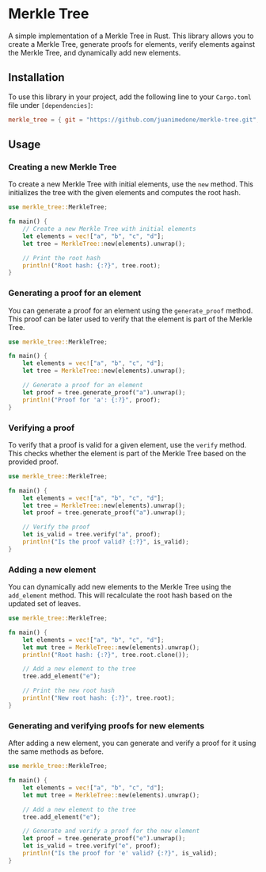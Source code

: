 # Merkle Tree

A simple implementation of a Merkle Tree in Rust. This library allows you to create a Merkle Tree, generate proofs for elements, verify elements against the Merkle Tree, and dynamically add new elements.

## Installation

To use this library in your project, add the following line to your `Cargo.toml` file under `[dependencies]`:

```toml
merkle_tree = { git = "https://github.com/juanimedone/merkle-tree.git", branch = "main" }
```

## Usage

### Creating a new Merkle Tree

To create a new Merkle Tree with initial elements, use the `new` method. This initializes the tree with the given elements and computes the root hash.

```rust
use merkle_tree::MerkleTree;

fn main() {
    // Create a new Merkle Tree with initial elements
    let elements = vec!["a", "b", "c", "d"];
    let tree = MerkleTree::new(elements).unwrap();

    // Print the root hash
    println!("Root hash: {:?}", tree.root);
}
```

### Generating a proof for an element

You can generate a proof for an element using the `generate_proof` method. This proof can be later used to verify that the element is part of the Merkle Tree.

```rust
use merkle_tree::MerkleTree;

fn main() {
    let elements = vec!["a", "b", "c", "d"];
    let tree = MerkleTree::new(elements).unwrap();

    // Generate a proof for an element
    let proof = tree.generate_proof("a").unwrap();
    println!("Proof for 'a': {:?}", proof);
}
```

### Verifying a proof

To verify that a proof is valid for a given element, use the `verify` method. This checks whether the element is part of the Merkle Tree based on the provided proof.

```rust
use merkle_tree::MerkleTree;

fn main() {
    let elements = vec!["a", "b", "c", "d"];
    let tree = MerkleTree::new(elements).unwrap();
    let proof = tree.generate_proof("a").unwrap();

    // Verify the proof
    let is_valid = tree.verify("a", proof);
    println!("Is the proof valid? {:?}", is_valid);
}
```

### Adding a new element

You can dynamically add new elements to the Merkle Tree using the `add_element` method. This will recalculate the root hash based on the updated set of leaves.

```rust
use merkle_tree::MerkleTree;

fn main() {
    let elements = vec!["a", "b", "c", "d"];
    let mut tree = MerkleTree::new(elements).unwrap();
    println!("Root hash: {:?}", tree.root.clone());

    // Add a new element to the tree
    tree.add_element("e");

    // Print the new root hash
    println!("New root hash: {:?}", tree.root);
}
```

### Generating and verifying proofs for new elements

After adding a new element, you can generate and verify a proof for it using the same methods as before.

```rust
use merkle_tree::MerkleTree;

fn main() {
    let elements = vec!["a", "b", "c", "d"];
    let mut tree = MerkleTree::new(elements).unwrap();

    // Add a new element to the tree
    tree.add_element("e");

    // Generate and verify a proof for the new element
    let proof = tree.generate_proof("e").unwrap();
    let is_valid = tree.verify("e", proof);
    println!("Is the proof for 'e' valid? {:?}", is_valid);
}
```
